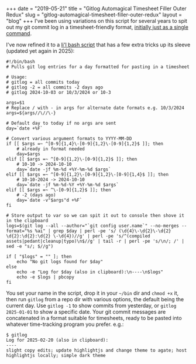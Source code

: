+++
date = "2019-05-21"
title = "Gitlog Automagical Timesheet Filler Outer Redux"
slug = "gitlog-automagical-timesheet-filler-outer-redux"
layout = "blog"
+++
I've been using variations on this script for several years to spit out my git commit log in a timesheet-friendly format, [initially just as a single command](https://blog.clixel.com/post/111391696763/daily-git-log-for-your-timesheet).

I've now refined it to a [li'l bash script](https://gist.github.com/natebeaty/b3edf108434a2d16cc600bd0686e92a8) that has a few extra tricks up its sleeve (updated yet again in 2025):

```
#!/bin/bash
# Pulls git log entries for a day formatted for pasting in a timesheet

# Usage:
# gitlog = all commits today
# gitlog -2 = all commits -2 days ago
# gitlog 2024-10-03 or 10/3/2024 or 10-3

args=$1
# Replace / with - in args for alternate date formats e.g. 10/3/2024
args=${args//\//\-}

# Default day to today if no args are sent
day=`date +%F`

# Convert various argument formats to YYYY-MM-DD
if [[ $args =~ ^[0-9]{1,4}\-[0-9]{1,2}\-[0-9]{1,2}$ ]]; then
	# already in format needed
	day=$args
elif [[ $args =~ ^[0-9]{1,2}\-[0-9]{1,2}$ ]]; then
	# 10-10 -> 2024-10-10
	day=`date -jf %m-%d +%Y-%m-%d $args`
elif [[ $args =~ ^[0-9]{1,2}\-[0-9]{1,2}\-[0-9]{1,4}$ ]]; then
	# 10-10-2024 -> 2024-10-10
	day=`date -jf %m-%d-%Y +%Y-%m-%d $args`
elif [[ $args =~ ^\-[0-9]{1,2}$ ]]; then
	# -2 (days ago)
	day=`date -v"$args"d +%F`
fi

# Store output to var so we can spit it out to console then shove it in the clipboard
logs=$(git log --all --author="`git config user.name`" --no-merges --format="%s %ai" | grep $day | perl -pe 's/ (\d{4}\-\d{2}\-\d{2} \d{2}:\d{2}:\d{2} \-\d{4})//g' | perl -pe 's/^(compiled assets|pedant|cleanup|typo)\n$//g' | tail -r | perl -pe 's/\n/; /' | sed -e "s/; $//g")

if [ "$logs" = "" ]; then
	echo "No git logs found for $day"
else
	echo -e "Log for $day (also in clipboard):\n----\n$logs"
	echo -e $logs | pbcopy
fi
```

You set your name in the script, drop it in your `~/bin` dir and `chmod +x` it, then run `gitlog` from a repo dir with various options, the default being the current day. Use `gitlog -1` to show commits from yesterday, or `gitlog 2025-01-01` to show a specific date. Your git commit messages are concatenated in a format suitable for timesheets, ready to be pasted into whatever time-tracking program you prefer. e.g.:

```
$ gitlog
Log for 2025-02-20 (also in clipboard):
----
slight copy edits; update highlightjs and change theme to agate; host highlightjs locally; simple dark theme
```
